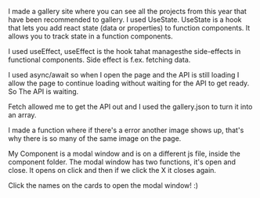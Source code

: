 I made a gallery site where you can see all the projects from this year that have been recommended to gallery. 
I used UseState. UseState is a hook that lets you add react state (data or properties) to function components. It allows you to track state in a function components.

I used useEffect, useEffect is the hook tahat managesthe side-effects in functional components. Side effect is f.ex. fetching data. 

I used async/await so when I open the page and the API is still loading I allow the page to continue loading without waiting for the API to get ready. So The API is waiting. 

Fetch allowed me to get the API out and I used the gallery.json to turn it into an array. 

I made a function where if there's a error another image shows up, that's why there is so many of the same image on the page.


My Component is a modal window and is on a different js file, inside the component folder.
The modal window has two functions, it's open and close. It opens on click and then if we click the X it closes again. 

Click the names on the cards to open the modal window! :) 



